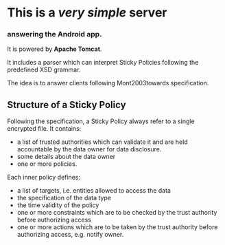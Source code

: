 # This is a *very simple* server
### answering the Android app.

It is powered by **Apache Tomcat**.

It includes a parser which can interpret Sticky Policies following the predefined XSD grammar.

The idea is to answer clients following Mont2003towards specification.

## Structure of a Sticky Policy
Following the specification, a Sticky Policy always refer to a single encrypted file. It contains:
- a list of trusted authorities which can validate it and are held accountable by the data owner for data disclosure.
- some details about the data owner
- one or more policies.

Each inner policy defines:
- a list of targets, i.e. entities allowed to access the data
- the specification of the data type
- the time validity of the policy
- one or more constraints which are to be checked by the trust authority before authorizing access
- one or more actions which are to be taken by the trust authority before authorizing access, e.g. notify owner.